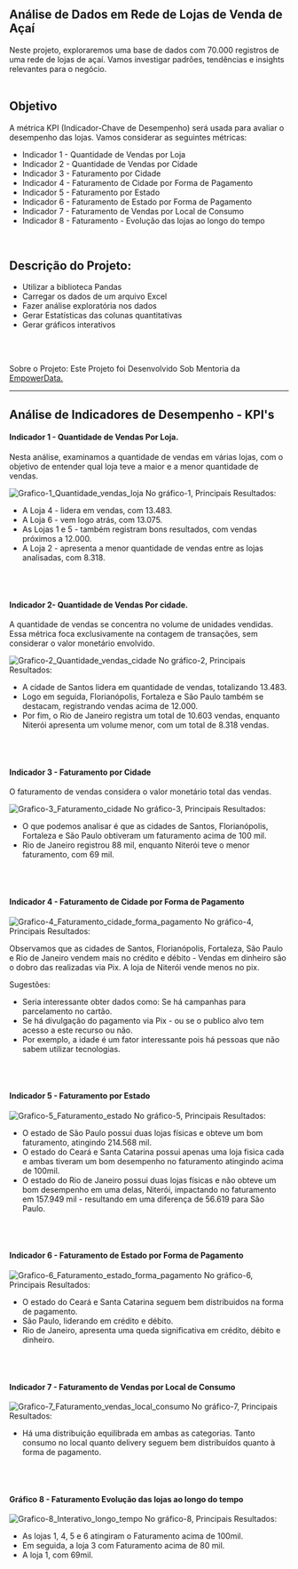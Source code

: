 ## **Análise de Dados em Rede de Lojas de Venda de Açaí**

Neste projeto, exploraremos uma base de dados com 70.000 registros de uma rede de lojas de açaí. Vamos investigar padrões, tendências e insights relevantes para o negócio. 
<br>
<br>

## **Objetivo**
A métrica KPI (Indicador-Chave de Desempenho) será usada para avaliar o desempenho das lojas. Vamos considerar as seguintes métricas:
<br>

- Indicador 1 - Quantidade de Vendas por Loja
- Indicador 2 - Quantidade de Vendas por Cidade
- Indicador 3 - Faturamento por Cidade
- Indicador 4 - Faturamento de Cidade por Forma de Pagamento
- Indicador 5 - Faturamento por Estado
- Indicador 6 - Faturamento de Estado por Forma de Pagamento
- Indicador 7 - Faturamento de Vendas por Local de Consumo
- Indicador 8 - Faturamento - Evolução das lojas ao longo do tempo

<br>

## **Descrição do Projeto:**

- Utilizar a biblioteca Pandas
- Carregar os dados de um arquivo Excel
- Fazer análise exploratória nos dados
- Gerar Estatísticas das colunas quantitativas
- Gerar gráficos interativos
<br>
<br>

Sobre o Projeto: Este Projeto foi Desenvolvido Sob Mentoria da [EmpowerData.](https://www.empowerdata.com.br/)

---

## **Análise de Indicadores de Desempenho - KPI's**

####  **Indicador 1 - Quantidade de Vendas Por Loja.**
  
Nesta análise, examinamos a quantidade de vendas em várias lojas, com o objetivo de entender qual loja teve a maior e a menor quantidade de vendas.
<br>

![Grafico-1_Quantidade_vendas_loja](https://github.com/FernandaPavan/Business-Analytics-Vendas-Varejo/assets/110939025/4d8c2281-c6a9-418e-9cfe-7a82730e3280)
No gráfico-1, Principais Resultados: 

* A Loja 4 - lidera em vendas, com 13.483.
* A Loja 6 - vem logo atrás, com 13.075.
* As Lojas 1 e 5 - também registram bons resultados, com vendas próximos a 12.000.
* A Loja 2 - apresenta a menor quantidade de vendas entre as lojas analisadas, com 8.318.
  
 <br>
 <br>

####  **Indicador 2- Quantidade de Vendas Por cidade.**
  
  A quantidade de vendas se concentra no volume de unidades vendidas. Essa métrica foca exclusivamente na contagem de transações, sem considerar o valor monetário envolvido.

 ![Grafico-2_Quantidade_vendas_cidade](https://github.com/FernandaPavan/Business-Analytics-Vendas-Varejo/assets/110939025/e20550cf-7b8b-4641-93e2-c57f8916dd37)
No gráfico-2, Principais Resultados:

- A cidade de Santos lidera em quantidade de vendas, totalizando 13.483. 
- Logo em seguida, Florianópolis, Fortaleza e São Paulo também se destacam, registrando vendas acima de 12.000.
- Por fim, o Rio de Janeiro registra um total de 10.603 vendas, enquanto Niterói apresenta um volume menor, com um total de 8.318 vendas.

<br>
<br>

####  **Indicador 3 - Faturamento por Cidade**
  
  O faturamento de vendas considera o valor monetário total das vendas.
  
![Grafico-3_Faturamento_cidade](https://github.com/FernandaPavan/Business-Analytics-Vendas-Varejo/assets/110939025/f112ba38-f244-4b62-9352-fd9856a5277b)
No gráfico-3, Principais Resultados:

- O que podemos analisar é que as cidades de Santos, Florianópolis, Fortaleza e São Paulo obtiveram um faturamento acima de 100 mil.
- Rio de Janeiro registrou 88 mil, enquanto Niterói teve o menor faturamento, com 69 mil.

<br>
<br>

####  **Indicador 4 - Faturamento de Cidade por Forma de Pagamento**
  
![Grafico-4_Faturamento_cidade_forma_pagamento](https://github.com/FernandaPavan/Business-Analytics-Vendas-Varejo/assets/110939025/3b35c2b0-493c-4bfb-b646-0419adae6b1b)
No gráfico-4, Principais Resultados:

Observamos que as cidades de Santos, Florianópolis, Fortaleza, São Paulo e Rio de Janeiro vendem mais no crédito e débito - Vendas em dinheiro são o dobro das realizadas via Pix. A loja de Niterói vende menos no pix. 

Sugestões:

- Seria interessante obter dados como: Se há campanhas para parcelamento no cartão.
- Se há divulgação do pagamento via Pix - ou se o publico alvo tem acesso a este recurso ou não.
- Por exemplo, a idade é um fator interessante pois há pessoas que não sabem utilizar tecnologias. 

<br>
<br>

####  **Indicador 5 - Faturamento por Estado**
  
![Grafico-5_Faturamento_estado](https://github.com/FernandaPavan/Business-Analytics-Vendas-Varejo/assets/110939025/e763edf4-841c-4cef-a6ce-948a1df43340)
No gráfico-5, Principais Resultados:

- O estado de São Paulo possui duas lojas físicas e obteve um bom faturamento, atingindo 214.568 mil. 
- O estado do Ceará e Santa Catarina possui apenas uma loja fisica cada e ambas tiveram um bom desempenho no faturamento atingindo acima de 100mil. 
- O estado do Rio de Janeiro possui duas lojas físicas e não obteve um bom desempenho em uma delas, Niterói, impactando no faturamento em 157.949 mil - resultando em uma diferença de 56.619 para São Paulo.

<br>
<br>

#### **Indicador 6 - Faturamento de Estado por Forma de Pagamento**
![Grafico-6_Faturamento_estado_forma_pagamento](https://github.com/FernandaPavan/Business-Analytics-Vendas-Varejo/assets/110939025/234ad7b8-d98f-45d5-8112-23612e52915a)
No gráfico-6, Principais Resultados:

- O estado do Ceará e Santa Catarina seguem bem distribuidos na forma de pagamento. 
- São Paulo, liderando em crédito e débito.
- Rio de Janeiro, apresenta uma queda significativa em crédito, débito e dinheiro.

<br>
<br>

 ####  **Indicador 7 - Faturamento de Vendas por Local de Consumo**
![Grafico-7_Faturamento_vendas_local_consumo](https://github.com/FernandaPavan/Business-Analytics-Vendas-Varejo/assets/110939025/9c84d771-55d3-41b0-bf52-c605631a86cc)
  No gráfico-7, Principais Resultados:

- Há uma distribuição equilibrada em ambas as categorias. Tanto consumo no local quanto delivery seguem bem distribuídos quanto à forma de pagamento.

<br>
<br>


#### **Gráfico 8 - Faturamento Evolução das lojas ao longo do tempo**
![Grafico-8_Interativo_longo_tempo](https://github.com/FernandaPavan/Business-Analytics-Vendas-Varejo/assets/110939025/01aa47f0-29bb-4fdd-a1a6-05f6ad302c9d)
No gráfico-8, Principais Resultados:

- As lojas 1, 4, 5 e 6 atingiram o Faturamento acima de 100mil.
- Em seguida, a loja 3 com Faturamento acima de 80 mil.
- A loja 1, com 69mil.
